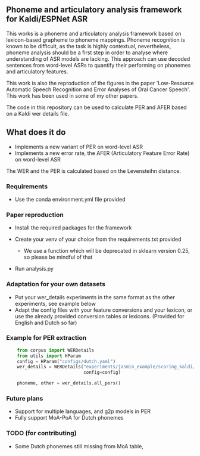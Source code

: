 
## Phoneme and articulatory analysis framework for Kaldi/ESPNet ASR

This works is a phoneme and articulatory analysis framework based on lexicon-based grapheme to phoneme mappings. 
Phoneme recognition is known to be difficult, as the task is highly contextual, nevertheless, phoneme analysis should be
a first step in order to analyse where understanding of ASR models are lacking. This approach can use decoded sentences from
word-level ASRs to quantify their performing on phonemes and articulatory features. 

This work is also the reproduction of the figures in the paper 'Low-Resource Automatic Speech Recognition and Error Analyses of Oral Cancer Speech'.
This work has been used in some of my other papers.

The code in this repository can be used to calculate PER and AFER based on a Kaldi wer details file.

## What does it do
* Implements a new variant of PER on word-level ASR
* Implements a new error rate, the AFER (Articulatory Feature Error Rate) on word-level ASR

The WER and the PER is calculated based on the Levensteihn distance.

### Requirements
- Use the conda environment.yml file provided

### Paper reproduction
- Install the required packages for the framework
- Create your venv of your choice from the requirements.txt provided
  - We use a function which will be deprecated in sklearn version 0.25, so please be mindful of that
  
- Run analysis.py

### Adaptation for your own datasets
- Put your wer_details experiments in the same format as the other experiments, see example below
- Adapt the config files with your feature conversions and your lexicon, or use the already provided conversion
  tables or lexicons. (Provided for English and Dutch so far)
  
### Example for PER extraction

```python
    from corpus import WERDetails
    from utils import HParam
    config = HParam("configs/dutch.yaml")
    wer_details = WERDetails("experiments/jasmin_example/scoring_kaldi/wer_details/per_utt", skip_calculation=False,
                             config=config)

    phoneme, other = wer_details.all_pers()
```

### Future plans
* Support for multiple languages, and g2p models in PER
* Fully support MoA-PoA for Dutch phonemes

### TODO (for contributing)
* Some Dutch phonemes still missing from MoA table, 
